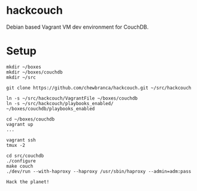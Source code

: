 # hackcouch

Debian based Vagrant VM dev environment for CouchDB.

# Setup

```
mkdir ~/boxes
mkdir ~/boxes/couchdb
mkdir ~/src

git clone https://github.com/chewbranca/hackcouch.git ~/src/hackcouch

ln -s ~/src/hackcouch/VagrantFile ~/boxes/couchdb
ln -s ~/src/hackcouch/playbooks_enabled/ ~/boxes/couchdb/playbooks_enabled

cd ~/boxes/couchdb
vagrant up
...

vagrant ssh
tmux -2

cd src/couchdb
./configure
make couch
./dev/run --with-haproxy --haproxy /usr/sbin/haproxy --admin=adm:pass

Hack the planet!
```
